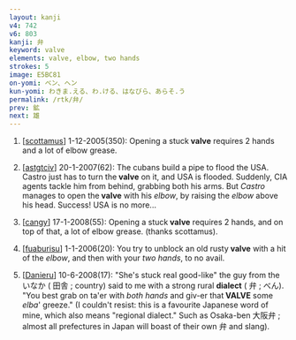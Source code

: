 ```yaml
---
layout: kanji
v4: 742
v6: 803
kanji: 弁
keyword: valve
elements: valve, elbow, two hands
strokes: 5
image: E5BC81
on-yomi: ベン、ヘン
kun-yomi: わきま.える、わ.ける、はなびら、あらそ.う
permalink: /rtk/弁/
prev: 鉱
next: 雄
---
```


1) [<a href="http://kanji.koohii.com/profile/scottamus">scottamus</a>] 1-12-2005(350): Opening a stuck<strong> valve</strong> requires 2 hands and a lot of elbow grease.

2) [<a href="http://kanji.koohii.com/profile/astgtciv">astgtciv</a>] 20-1-2007(62): The cubans build a pipe to flood the USA. Castro just has to turn the<strong> valve</strong> on it, and USA is flooded. Suddenly, CIA agents tackle him from behind, grabbing both his arms. But <em>Castro</em> manages to open the<strong> valve</strong> with his <em>elbow</em>, by raising the <em>elbow</em> above his head. Success! USA is no more...

3) [<a href="http://kanji.koohii.com/profile/cangy">cangy</a>] 17-1-2008(55): Opening a stuck<strong> valve</strong> requires 2 hands, and on top of that, a lot of elbow grease. (thanks scottamus).

4) [<a href="http://kanji.koohii.com/profile/fuaburisu">fuaburisu</a>] 1-1-2006(20): You try to unblock an old rusty<strong> valve</strong> with a hit of the <em>elbow</em>, and then with your <em>two hands</em>, to no avail.

5) [<a href="http://kanji.koohii.com/profile/Danieru">Danieru</a>] 10-6-2008(17): &quot;She&#039;s stuck real good-like&quot; the guy from the いなか ( 田舎 ; country) said to me with a strong rural <strong>dialect</strong> ( 弁 ; べん). &quot;You best grab on ta&#039;er with <em>both hands</em> and giv-er that<strong> VALVE</strong> some <em>elba</em>&#039; greeze.&quot; (I couldn&#039;t resist: this is a favourite Japanese word of mine, which also means &quot;regional dialect.&quot; Such as Osaka-ben 大阪弁 ; almost all prefectures in Japan will boast of their own 弁 and slang).

